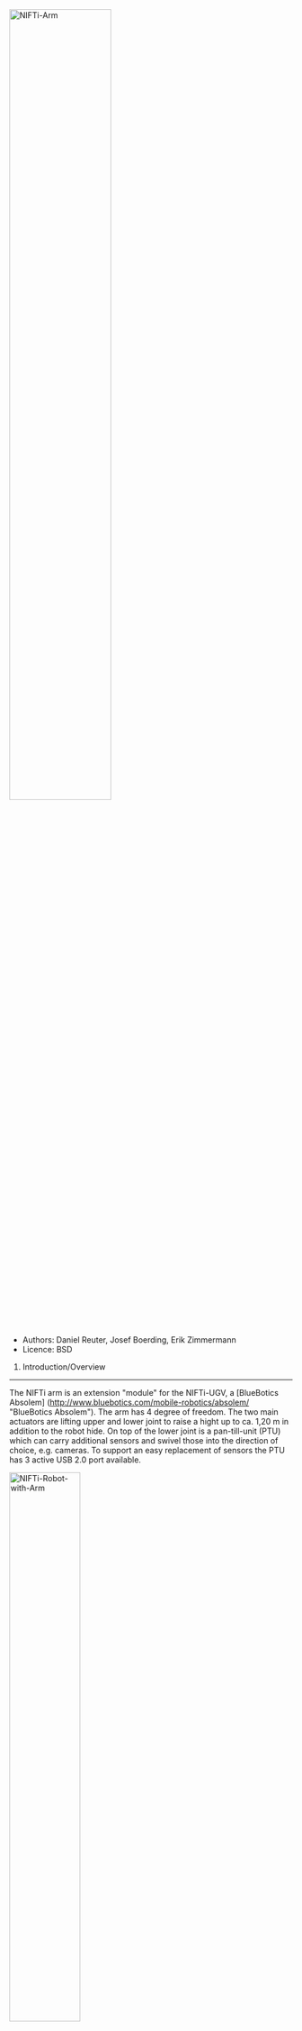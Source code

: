 <img src="https://raw.github.com/NIFTi-Fraunhofer/nifti_arm/master/doc/NIFTi_arm.jpg" alt="NIFTi-Arm" width="60%"/>

* Authors: Daniel Reuter, Josef Boerding, Erik Zimmermann
* Licence: BSD

1. Introduction/Overview
------------------------

The NIFTi arm is an extension "module" for the NIFTi-UGV, a [BlueBotics Absolem] (http://www.bluebotics.com/mobile-robotics/absolem/ "BlueBotics Absolem").
The arm has 4 degree of freedom. The two main actuators are lifting upper and lower joint to raise a hight up to ca. 1,20 m in addition to the robot hide. On top of the lower joint is a pan-till-unit (PTU) which can carry additional sensors and swivel those into the direction of choice, e.g. cameras. 
To support an easy replacement of sensors the PTU has 3 active USB 2.0 port available.

<img src="https://raw.github.com/NIFTi-Fraunhofer/nifti_arm/master/doc/NIFTi_robot_with_arm.jpg" alt="NIFTi-Robot-with-Arm" width="50%" align="center"/>

2. Installation
---------------

This software is based on [ROS Fuerte](http://wiki.ros.org/fuerte).
You need also the following packages (partly included here):
* [git] (http://git-scm.com)
* [nifti_arm_msgs] (https://github.com/NIFTi-Fraunhofer/nifti_arm/tree/master/nifti_arm_msgs)
* [dynamixel_msgs, dynamixel_controllers] (https://github.com/arebgun/dynamixel_motor) 
* [diagnostic_updater] (https://github.com/ros/diagnostics/tree/groovy-devel/diagnostic_updater) 
* [libcan] (https://github.com/NIFTi-Fraunhofer/nifti_arm/tree/master/libcan) 
* [libepos] (https://github.com/NIFTi-Fraunhofer/nifti_arm/tree/master/libepos)
* [tulibs] (https://github.com/NIFTi-Fraunhofer/nifti_arm/tree/master/tulibs)


2.1 Sources
-----------

You can get the sources by cloning the repository above:

*git clone https://github.com/NIFTi-Fraunhofer/nifti_arm*

The package *nifti_arm* and its dependencies is build with cmake. You can find a tutorial for using cmake [here](http://www.youtube.com/watch?v=CLvZTyji_Uw).

To build the *nifti_arm* sources, make sure you have the *nifti_arm* package directory and its dependencies set correctly in your ROS_PACKAGE_PATH environment variable.
Change into the checked out directory *nifti_arm*. Within each of the subdirectories (*libcan, libcpc, tulibs, libepos, nifti_arm_msgs, nifti_arm, nifti_arm_demo_gui*) execute the following commands:

*cmake .*  
*make*  
*sudo make install*

If you have the arm installed on your robot you can find in the *launch* directory different launch files for launching the arm or parts of it. 

3. Usage
--------

A description of how to install the arm on the robot can be found [here](https://github.com/NIFTi-Fraunhofer/nifti_arm/blob/master/doc/User%20Manual%20for%20the%20NIFTi-Arm%20v0.2.docx)

To launch the *nifti_arm_demo_gui* just execute:  
*roslaunch nifti_arm_demo_gui demo_gui.launch*

or if you have the arm installed:  
*roslaunch nifti_arm_demo_gui demo_gui_with_arm.launch* 

For further documentation see [NIFTi_arm_demo_GUI_instructions.pdf](https://github.com/NIFTi-Fraunhofer/nifti_arm/blob/master/doc/NIFTi_arm_demo_GUI_instructions.pdf)

A description of the tf-tree of the arm can be found [here](https://raw.github.com/NIFTi-Fraunhofer/nifti_arm/master/doc/Nifti_arm_tf-tree.PDF)


4. Report a bug
---------------
Please use the [issue tracker](https://github.com/NIFTi-Fraunhofer/nifti_arm/issues) of github to report a bug.


